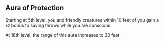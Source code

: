 ## Aura of Protection
Starting at 5th level, you and friendly creatures within 10 feet of you gain a `+2` bonus to saving throws while you are conscious.

At 18th level, the range of this aura increases to 30 feet.

<!--

-<< CHANGES >>-
- moved base from 6th level to 5th
- moved improvements from 18th level to 17th
- lowered bonus to just +2 instead of full CHA

-<< TODO >>-
- none

-<< COMMENTARY >>-
- spell levels are gained one level later
- that displaced auras, which are gained one level earlier now
- paladins were giving +5 to saves from this which is too powerful
-> this is especially considering the buffs given with their spells
-> considering bounded accuracy, this shouldn't be a thing

-->
